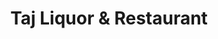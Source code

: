 ---
title: "Taj Liquor & Restaurant"
url: /middle-river/taj-liquor-und-restaurant/
shop: Spirituosen
---